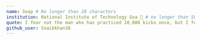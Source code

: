 ```yaml
---
name: Soap # No longer than 28 characters
institution: National Institute of Technology Goa 🚩 # no longer than 58 characters
quote: I fear not the man who has practiced 10,000 kicks once, but I fear the man who has practiced one kick 10,000 times. – Bruce Lee # no longer than 100 characters, avoid using quotes(") to guarantee the format remains the same
github_user: Soaibkhan38
---
```

